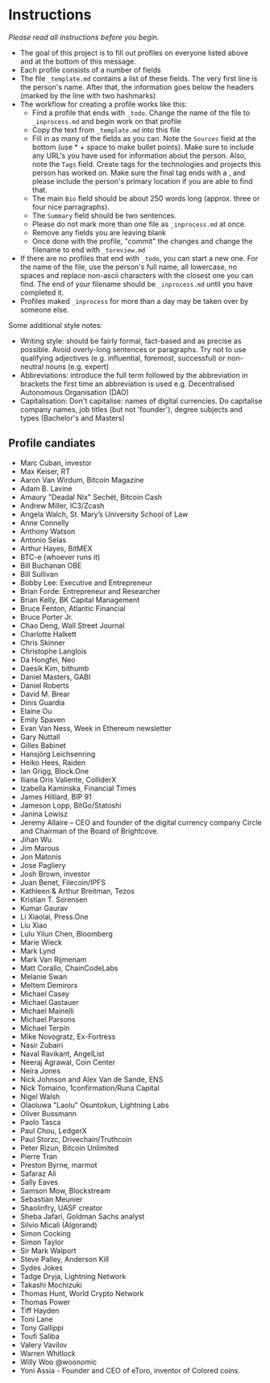 # Instructions

*Please read all instructions before you begin.*

* The goal of this project is to fill out profiles on everyone listed above and at the bottom of this message.
* Each profile consists of a number of fields 
* The file `_template.md` contains a list of these fields. The very first line is the person's name. After that, the information goes below the headers (marked by the line with two hashmarks) 
* The workflow for creating a profile works like this:
	* Find a profile that ends with `_todo`. Change the name of the file to `_inprocess.md` and begin work on that profile
	* Copy the text from `_template.md` into this file
	* Fill in as many of the fields as you can. Note the `Sources` field at the bottom (use * + space to make bullet points). Make sure to include any URL's you have used for information about the person. Also, note the `Tags` field. Create tags for the technologies and projects this person has worked on. Make sure the final tag ends with a , and please include the person's primary location if you are able to find that.
	* The main `Bio` field should be about 250 words long (approx. three or four nice parragraphs).
	* The `Summary` field should be two sentences. 
	* Please do not mark more than one file as `_inprocess.md` at once.
	* Remove any fields you are leaving blank
	* Once done with the profile, "commit" the changes and change the filename to end with `_toreview.md`
* If there are no profiles that end with `_todo`, you can start a new one. For the name of the file, use the person's full name, all lowercase, no spaces and replace non-ascii characters with the closest one you can find. The end of your filename should be `_inprocess.md` until you have completed it. 
* Profiles maked `_inprocess` for more than a day may be taken over by someone else. 

Some additional style notes:
* Writing style: should be fairly formal, fact-based and as precise as possible. Avoid overly-long sentences or paragraphs. Try not to use qualifying adjectives (e.g. influential, foremost, successful) or non-neutral nouns (e.g. expert)
* Abbreviations: introduce the full term followed by the abbreviation in brackets the first time an abbreviation is used e.g. Decentralised Autonomous Organisation (DAO)
* Capitalisation: Don't capitalise: names of digital currencies. Do capitalise company names, job titles (but not 'founder'), degree subjects and types (Bachelor's and Masters)



## Profile candiates

- Marc Cuban, investor
- Max Keiser, RT
- Aaron Van Wirdum, Bitcoin Magazine
- Adam B. Lavine
- Amaury "Deadal Nix" Sechét, Bitcoin Cash
- Andrew Miller, IC3/Zcash
- Angela Walch, St. Mary’s University School of Law
- Anne Connelly
- Anthony Watson
- Antonio Selas
- Arthur Hayes, BitMEX
- BTC-e (whoever runs it)
- Bill Buchanan OBE
- Bill Sullivan
- Bobby Lee: Executive and Entrepreneur
- Brian Forde: Entrepreneur and Researcher
- Brian Kelly, BK Capital Management
- Bruce Fenton, Atlantic Financial
- Bruce Porter Jr.
- Chao Deng, Wall Street Journal
- Charlotte Halkett
- Chris Skinner
- Christophe Langlois
- Da Hongfei, Neo
- Daesik Kim, bithumb
- Daniel Masters, GABI
- Daniel Roberts
- David M. Brear
- Dinis Guardia
- Elaine Ou
- Emily Spaven
- Evan Van Ness, Week in Ethereum newsletter
- Gary Nuttall
- Gilles Babinet
- Hansjörg Leichsenring
- Heiko Hees, Raiden&nbsp;
- Ian Grigg, Block.One
- Iliana Oris Valiente, ColliderX
- Izabella Kaminska, Financial Times
- James Hilliard, BIP 91
- Jameson Lopp, BitGo/Statoshi
- Janina Lowisz
- Jeremy Allaire – CEO and founder of the digital currency company Circle and Chairman of the Board of Brightcove.
- Jihan Wu
- Jim Marous
- Jon Matonis
- Jose Pagliery
- Josh Brown, investor
- Juan Benet, Filecoin/IPFS
- Kathleen &amp; Arthur Breitman, Tezos
- Kristian T. Sorensen
- Kumar Gaurav
- Li Xiaolai, Press.One
- Liu Xiao
- Lulu Yilun Chen, Bloomberg
- Marie Wieck
- Mark Lynd
- Mark Van Rijmenam
- Matt Corallo, ChainCodeLabs
- Melanie Swan
- Meltem Demirors
- Michael Casey
- Michael Gastauer
- Michael Mainelli
- Michael Parsons
- Michael Terpin
- Mike Novogratz, Ex-Fortress
- Nasir Zubairi
- Naval Ravikant, AngelList
- Neeraj Agrawal, Coin Center
- Neira Jones
- Nick Johnson and Alex Van de Sande, ENS
- Nick Tomaino, 1confirmation/Runa Capital
- Nigel Walsh
- Olaoluwa "Laolu" Osuntokun, Lightning Labs
- Oliver Bussmann
- Paolo Tasca
- Paul Chou, LedgerX
- Paul Storzc, Drivechain/Truthcoin
- Peter Rizun, Bitcoin Unlimited
- Pierre Tran
- Preston Byrne, marmot
- Safaraz Ali
- Sally Eaves
- Samson Mow,&nbsp;Blockstream
- Sebastian Meunier
- Shaolinfry, UASF creator
- Sheba Jafari, Goldman Sachs analyst
- Silvio Micali (Algorand)
- Simon Cocking
- Simon Taylor
- Sir Mark Walport
- Steve Palley, Anderson Kill
- Sydes Jokes
- Tadge Dryja, Lightning Network
- Takashi Mochizuki
- Thomas Hunt, World Crypto Network
- Thomas Power
- Tiff Hayden
- Toni Lane
- Tony Gallippi
- Toufi Saliba
- Valery Vavilov
- Warren Whitlock
- Willy Woo @woonomic
- Yoni Assia - Founder and CEO of eToro, inventor of Colored coins.
